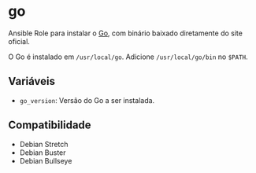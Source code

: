# go

Ansible Role para instalar o [Go](https://golang.org/), com binário baixado diretamente do
site oficial.

O Go é instalado em `/usr/local/go`. Adicione `/usr/local/go/bin` no `$PATH`.

## Variáveis

- `go_version`: Versão do Go a ser instalada.

## Compatibilidade

- Debian Stretch
- Debian Buster
- Debian Bullseye
